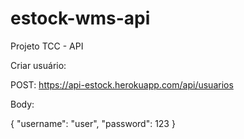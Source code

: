# estock-wms-api

Projeto TCC - API

Criar usuário: 

POST: https://api-estock.herokuapp.com/api/usuarios

Body:

{
    "username": "user",
    "password": 123
}

